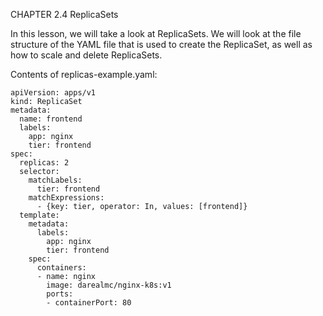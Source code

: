 CHAPTER 2.4
ReplicaSets

In this lesson, we will take a look at ReplicaSets. We will look at the file structure of the YAML file that is used to create the ReplicaSet, as well as how to scale and delete ReplicaSets.

Contents of replicas-example.yaml:
```
apiVersion: apps/v1
kind: ReplicaSet
metadata:
  name: frontend
  labels:
    app: nginx
    tier: frontend
spec:
  replicas: 2
  selector:
    matchLabels: 
      tier: frontend
    matchExpressions:
      - {key: tier, operator: In, values: [frontend]}
  template:
    metadata:
      labels:
        app: nginx
        tier: frontend
    spec:
      containers:
      - name: nginx
        image: darealmc/nginx-k8s:v1
        ports:
        - containerPort: 80
```